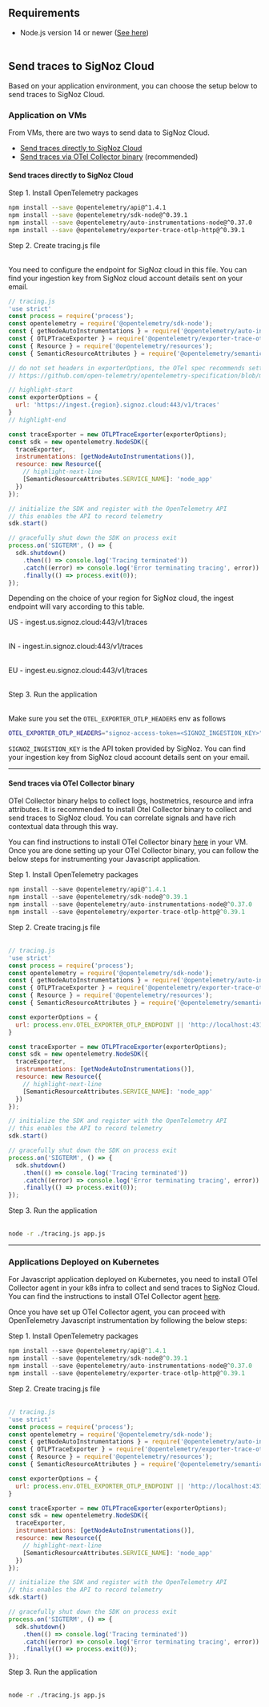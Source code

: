 ## Requirements

- Node.js version 14 or newer ([See here](https://github.com/open-telemetry/opentelemetry-js#supported-runtimes))<br></br>

## Send traces to SigNoz Cloud

Based on your application environment, you can choose the setup below to send traces to SigNoz Cloud.

### Application on VMs

From VMs, there are two ways to send data to SigNoz Cloud.

- [Send traces directly to SigNoz Cloud](#send-traces-directly-to-signoz-cloud)
- [Send traces via OTel Collector binary](#send-traces-via-otel-collector-binary) (recommended)

#### **Send traces directly to SigNoz Cloud**

Step 1. Install OpenTelemetry packages

```bash
npm install --save @opentelemetry/api@^1.4.1                                                                       
npm install --save @opentelemetry/sdk-node@^0.39.1
npm install --save @opentelemetry/auto-instrumentations-node@^0.37.0
npm install --save @opentelemetry/exporter-trace-otlp-http@^0.39.1
```

Step 2. Create tracing.js file<br></br>

You need to configure the endpoint for SigNoz cloud in this file. You can find your ingestion key from SigNoz cloud account details sent on your email.

```js
// tracing.js
'use strict'
const process = require('process');
const opentelemetry = require('@opentelemetry/sdk-node');
const { getNodeAutoInstrumentations } = require('@opentelemetry/auto-instrumentations-node');
const { OTLPTraceExporter } = require('@opentelemetry/exporter-trace-otlp-http');
const { Resource } = require('@opentelemetry/resources');
const { SemanticResourceAttributes } = require('@opentelemetry/semantic-conventions');

// do not set headers in exporterOptions, the OTel spec recommends setting headers through ENV variables
// https://github.com/open-telemetry/opentelemetry-specification/blob/main/specification/protocol/exporter.md#specifying-headers-via-environment-variables

// highlight-start
const exporterOptions = {
  url: 'https://ingest.{region}.signoz.cloud:443/v1/traces'
}
// highlight-end

const traceExporter = new OTLPTraceExporter(exporterOptions);
const sdk = new opentelemetry.NodeSDK({
  traceExporter,
  instrumentations: [getNodeAutoInstrumentations()],
  resource: new Resource({
    // highlight-next-line
    [SemanticResourceAttributes.SERVICE_NAME]: 'node_app'
  })
});

// initialize the SDK and register with the OpenTelemetry API
// this enables the API to record telemetry
sdk.start()

// gracefully shut down the SDK on process exit
process.on('SIGTERM', () => {
  sdk.shutdown()
    .then(() => console.log('Tracing terminated'))
    .catch((error) => console.log('Error terminating tracing', error))
    .finally(() => process.exit(0));
});
```

Depending on the choice of your region for SigNoz cloud, the ingest endpoint will vary according to this table.

 US -	ingest.us.signoz.cloud:443/v1/traces <br></br>

 IN -	ingest.in.signoz.cloud:443/v1/traces <br></br>

 EU - ingest.eu.signoz.cloud:443/v1/traces <br></br>

Step 3. Run the application<br></br>

Make sure you set the `OTEL_EXPORTER_OTLP_HEADERS` env as follows

```bash
OTEL_EXPORTER_OTLP_HEADERS="signoz-access-token=<SIGNOZ_INGESTION_KEY>" node -r ./tracing.js app.js
```

`SIGNOZ_INGESTION_KEY` is the API token provided by SigNoz. You can find your ingestion key from SigNoz cloud account details sent on your email.

---

#### **Send traces via OTel Collector binary**

OTel Collector binary helps to collect logs, hostmetrics, resource and infra attributes. It is recommended to install Otel Collector binary to collect and send traces to SigNoz cloud. You can correlate signals and have rich contextual data through this way.

You can find instructions to install OTel Collector binary [here](https://signoz.io/docs/tutorial/opentelemetry-binary-usage-in-virtual-machine/) in your VM. Once you are done setting up your OTel Collector binary, you can follow the below steps for instrumenting your Javascript application.

Step 1. Install OpenTelemetry packages

```js
npm install --save @opentelemetry/api@^1.4.1
npm install --save @opentelemetry/sdk-node@^0.39.1
npm install --save @opentelemetry/auto-instrumentations-node@^0.37.0
npm install --save @opentelemetry/exporter-trace-otlp-http@^0.39.1
```

Step 2. Create tracing.js file<br></br>

```js
// tracing.js
'use strict'
const process = require('process');
const opentelemetry = require('@opentelemetry/sdk-node');
const { getNodeAutoInstrumentations } = require('@opentelemetry/auto-instrumentations-node');
const { OTLPTraceExporter } = require('@opentelemetry/exporter-trace-otlp-http');
const { Resource } = require('@opentelemetry/resources');
const { SemanticResourceAttributes } = require('@opentelemetry/semantic-conventions');

const exporterOptions = {
  url: process.env.OTEL_EXPORTER_OTLP_ENDPOINT || 'http://localhost:4318/v1/traces',
}

const traceExporter = new OTLPTraceExporter(exporterOptions);
const sdk = new opentelemetry.NodeSDK({
  traceExporter,
  instrumentations: [getNodeAutoInstrumentations()],
  resource: new Resource({
    // highlight-next-line
    [SemanticResourceAttributes.SERVICE_NAME]: 'node_app'
  })
});

// initialize the SDK and register with the OpenTelemetry API
// this enables the API to record telemetry
sdk.start()

// gracefully shut down the SDK on process exit
process.on('SIGTERM', () => {
  sdk.shutdown()
    .then(() => console.log('Tracing terminated'))
    .catch((error) => console.log('Error terminating tracing', error))
    .finally(() => process.exit(0));
});
```

Step 3. Run the application<br></br>

```bash
node -r ./tracing.js app.js
```

---

### Applications Deployed on Kubernetes

For Javascript application deployed on Kubernetes, you need to install OTel Collector agent in your k8s infra to collect and send traces to SigNoz Cloud. You can find the instructions to install OTel Collector agent [here](/docs/tutorial/kubernetes-infra-metrics/).

Once you have set up OTel Collector agent, you can proceed with OpenTelemetry Javascript instrumentation by following the below steps:

Step 1. Install OpenTelemetry packages

```js
npm install --save @opentelemetry/api@^1.4.1
npm install --save @opentelemetry/sdk-node@^0.39.1
npm install --save @opentelemetry/auto-instrumentations-node@^0.37.0
npm install --save @opentelemetry/exporter-trace-otlp-http@^0.39.1
```

Step 2. Create tracing.js file<br></br>

```js
// tracing.js
'use strict'
const process = require('process');
const opentelemetry = require('@opentelemetry/sdk-node');
const { getNodeAutoInstrumentations } = require('@opentelemetry/auto-instrumentations-node');
const { OTLPTraceExporter } = require('@opentelemetry/exporter-trace-otlp-http');
const { Resource } = require('@opentelemetry/resources');
const { SemanticResourceAttributes } = require('@opentelemetry/semantic-conventions');

const exporterOptions = {
  url: process.env.OTEL_EXPORTER_OTLP_ENDPOINT || 'http://localhost:4318/v1/traces',
}

const traceExporter = new OTLPTraceExporter(exporterOptions);
const sdk = new opentelemetry.NodeSDK({
  traceExporter,
  instrumentations: [getNodeAutoInstrumentations()],
  resource: new Resource({
    // highlight-next-line
    [SemanticResourceAttributes.SERVICE_NAME]: 'node_app'
  })
});

// initialize the SDK and register with the OpenTelemetry API
// this enables the API to record telemetry
sdk.start()

// gracefully shut down the SDK on process exit
process.on('SIGTERM', () => {
  sdk.shutdown()
    .then(() => console.log('Tracing terminated'))
    .catch((error) => console.log('Error terminating tracing', error))
    .finally(() => process.exit(0));
});
```

Step 3. Run the application<br></br>
```bash
node -r ./tracing.js app.js
```